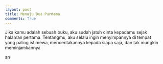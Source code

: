 ```yaml
---
layout: post
title: Menuju Dua Purnama
comments: True
---
```


Jika kamu adalah sebuah buku, aku sudah jatuh cinta kepadamu sejak halaman pertama. Tentangmu, aku selalu ingin menyimpannya di tempat yang paling istimewa, menceritakannya kepada siapa saja, dan tak mungkin meminjamkannya

an